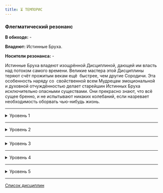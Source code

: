 ```yaml
---
title: ⏳ ТЕМПОРИС
---
```

### Флегматический резонанс

**В обиходе:** -

**Владеют:** Истинные Бруха.

**Носители резонанса:** -

Истинные Бруха владеют изощрённой Дисциплиной, дающей им власть над потоком самого времени. Великие мастера этой Дисциплины теряют счёт прожитым векам ещё  быстрее, чем другие Сородичи. Эта особенность наряду со  свойственной всем Мудрецам эмоциональной и духовной отчуждённостью делает старейшин Истинных Бруха исключительно опасными существами. Они прекрасно знают, что всё сущее бренно, и не испытывают никаких колебаний, если назревает необходимость оборвать чью-нибудь жизнь.

___

<details>
<summary>Уровень 1</summary>

### ● Песочные часы разума
Адепты Темпориса ценят терпеливость и точность. Время  — слишком капризная и  опасная материя, чтобы при обращении с ним проявлять небрежность или  легкомысленную беспечность. Поэтому нет ничего удивительного в том, что первая сила этой Дисциплины дарует её адепту абсолютное восприятие времени и  навсегда изменяет его ощущение окружающего мира.

- **Стоимость**: —
- **Дайспул**: *Смекалка* + *Бдительность*
- **Система**: Эта сила всегда активна и наделяет персонажа совершенным чувством времени. Кроме того, персонаж получает возможность ощущать мистические возмущения во времени, вызванные применением Стремительности или Темпориса, волшебством смертных магов и иными причинами. Для этого требуется лишь успешная рефлекторная проверка дайспула (в большинстве случаев достаточно 1 успеха, но Рассказчик при желании может изменять сложность в соответствии с  интенсивностью возмущения и расстоянием до его эпицентра).
- **Длительность**: Пассивно

</details>

___

<details>
<summary>Уровень 2</summary>

### ●● Ретроспектива 🍷

При помощи этой силы вампир может заключить разум своей жертвы в ловушку, пребывая в  которой, та будет снова и снова воспринимать один и тот же бесконечно повторяющийся отрезок времени до тех пор, пока чьё-нибудь постороннее вмешательство не приведёт её в себя. Эта сила действует чрезвычайно тонко и незаметно, а потому плохо подходит для применения в сражении или любой другой ситуации, изобилующей интенсивными внешними раздражителями. Однако с  помощью этой силы хитроумный вампир может, скажем, обезвредить часового — под действием зацикленного восприятия тот будет просто пялиться в пространство, давая Сородичу возможность спокойно пройти мимо или подобраться на расстояние удара. Кое-кто использует эту силу для того, чтобы ввергнуть жертву в состояние постоянного дежа-вю и, выведя её из душевного равновесия, заставить сомневаться в собственном здравомыслии.

- **Стоимость**: 1 пробуждение крови
- **Дайспул**: *Манипуляция* + *Оккультизм* против оставшейся *Сила Воли* жертвы
- **Система**: Персонаж концентрируется на выбранной жертве в зоне прямой видимости и делает бросок дайспула, вычитая из своих успехов успехи жертвы. В случае успеха жертва впадает в лёгкий транс, вновь и вновь мысленно переживая короткий отрезок времени, предшествовавший моменту активации силы. Как вариант, вампир может вызвать в памяти жертвы иной, более ранний отрезок воспоминаний (если  персонажу он известен). Зацикленный отрезок воспоминаний должен быть спокойным и не требующими от жертвы ответной реакции. Жертва не замечает ни хода времени, ни всего того, что творится вокруг неё. Однако, транс прерывается незамедлительно, если жертва получает урон или подвергается воздействию достаточно интенсивного внешнего раздражителя (раскат грома, крик, похлопывание по плечу и т. п.). Негромкий спокойный разговор не считается достаточно интенсивным раздражителем.
- **Длительность**: 1 успех — одна минута, 2 успеха — десять минут, 3 успеха — один час, 4 успеха — шесть часов, 5 успехов — одни сутки.

</details>

___

<details>
<summary>Уровень 3</summary>

### ●●● Замедление времени 🍷

Эта сила позволяет вампиру не просто наблюдать за течением времени, но и замедлять его ход. Едва заметный жест — и выбранный Сородичем объект замедляется и практически замирает. Под действием этой силы пуля едва способна оставить на коже синяк, а противники движутся настолько медленно, что практически застывают на месте, в то время как окружающее сливается для них в едва различимую трескотню и мельтешение.

- **Стоимость**: 1 пробуждение крови
- **Дайспул**: *Интеллект* + *Оккультизм*
- **Система**: Персонаж совершает бросок дайспула. Сложность этой проверки зависит от размеров и природы выбранной цели: так, для брошенного кирпича сложность будет равна 1, для выпущенной пули — 2, а для разъярённого гуля — 3. Эта сила не работает на объекты размером больше человека. Целью может стать группа небольших близко расположенных объектов одной природы, но в этом случае сложность проверки активации силы возрастёт на 1. Замедление времени можно активировать рефлекторным действием в ответ на вражескую атаку, но во всех остальных случаях для её активации нужно обычное действие. В случае зверского провала вампир сам становится жертвой, каждая полученная им «1» при этом считается успехом. Скорость объекта снижается в зависимости от числа успехов, превысивших сложность проверки активации: 1 успех — до 1/2 скорости, 3 успеха — до 1/3 скорости, 5 успехов — до 1/4 скорости и т. д. Рассказчик решает, как эффект влияет на ситуацию. Так, в случае со снарядами множитель скорости действует и при подсчёте успехов, полученных в результате проверки попадания, и снижает урон (деля, округляйте в меньшую сторону). То же самое касается результатов проверок ловкости, смекалки и силы жертвы. Обладатели *⚡ Стремительности* могут ослабить или нейтрализовать эффект *Замедления времени* на один ход — каждое 1 пробуждение крови уменьшает знаменатель скорости на единицу (1/3 до 1/2 и т. д.).
- **Длительность**: количество ходов, равное половине полученных в результате активации силы успехов (округляйте в большую сторону).

</details>

___

<details>
<summary>Уровень 4</summary>

### ●●●● Терпение Норн 🍷🍷

На  этом уровне Дисциплины вампир получает возможность погружать в стазис неодушевлённые предметы, заключая их в незримую скорлупу, полностью непроницаемую для потока времени. У этой силы, как и у силы *«Замедление времени»*, есть и боевое, и небоевое применение. Воины Истинных Бруха способны не просто замедлять летящие пули, а полностью останавливать их прямо в воздухе, и  даже невредимыми выходить из рушащихся зданий. Чаще же всего разновидности этой силы используют для сохранения драгоценных свитков и артефактов от  воздействия времени. Однако разрушить хрупкое вневременное равновесие стазиса способно любое физическое воздействие ощутимее падения дождевой капли.

- **Стоимость**: 2 пробуждение крови
- **Дайспул**: *Интеллект* + *Оккультизм*
- **Система**: Персонаж делает бросок дайспула. Если цель быстро движется, Рассказчик может потребовать проверку *Смекалки* + *Бдительности* перед активацией силы. Если предмет движется быстрее, чем способен различить невооружённый глаз смертного (например, летящая пуля), то погрузить его в стазис под силу лишь обладателю сверхъестественного восприятия вроде силы *👁‍🗨 ● Обострение чувств* или её аналога. Находясь в стазисе, предмет сохраняет всю кинетическую энергию, которой он обладал до активации силы, а все происходящие в нём химические и алхимические процессы (в том числе горение) замирают, но не  прекращаются. Если предмета, находящегося в стазисе, касается любой другой предмет или жидкость, которые не касались его в момент активации силы, предмет немедленно выходит из стазиса, протекающие внутри него процессы возобновляются, а сам предмет продолжает двигаться с той  же скоростью и в том же направлении, что и до активации силы. Например, лежащий на столе свиток просто не будет ветшать от времени и сырости, а вот выпущенная пуля продолжит свой смертоносный полёт, как только стазис будет нарушен или сила перестанет действовать.
- **Длительность**: 1 успех — один ход, 2 успеха — одна минута, 3 успеха — десять минут, 4 успеха — один час, 5 успехов — один день, 6+ успехов — одна неделя за  каждый успех после пятого.

</details>

___

<details>
<summary>Уровень 5</summary>

### ●●●●● Дар Клото 🍷🍷🍷

При помощи этой силы вампир может мгновенно ускорить себя относительно потока времени. В этот момент он способен двигаться почти так же быстро, как адепт *⚡ Стремительности*. Вампир может не только двигаться и разить врагов быстрее молнии, но и думать, планировать и даже применять силы других Дисциплин — в том числе тех, что требуют полной концентрации. Конечно, за всё приходится платить, и  сопротивление потока времени может оказаться губительным даже для нетленного тела Сородича.

- **Стоимость**: 3 пробуждение крови
- **Дайспул**: *Интеллекта* + *Оккультизма*
- **Система**: Персонаж совершает бросок дайспула. Каждый успех означает, что  персонаж сможет каждый ход предпринимать одно полноценное дополнительное действие. При желании в качестве этих действий персонаж может активировать силы Дисциплин, причём даже те, что в иных условиях нельзя активировать чаще, чем один раз за ход (как, например, силы *🔗 Доминирования* или *🎓 Тауматургии*). Однако, активируя силу любой Дисциплины при помощи *Дара Клото*, персонаж каждый раз получает одно летальное повреждение. Из этого правила существует только одно важное исключение: любая попытка использовать *⚡ Стремительность*, ещё один *Дар Клото* или любой другой способ получить дополнительные действия, когда эта сила уже активна, вызовет мгновенную и необратимую Окончательную смерть персонажа — его тело под давлением потока времени рассыплется в прах, как если бы оно сгорело под лучами солнца.
- **Длительность**: число ходов, равное половине показателя Темпориса персонажа (округляйте в большую сторону).
</details>

___

[Список дисциплин](index.md)
